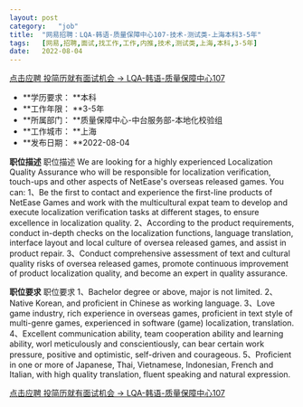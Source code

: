 ```yaml
---
layout:	post
category:	"job"
title:	"网易招聘：LQA-韩语-质量保障中心107-技术-测试类-上海本科3-5年"
tags:	[网易,招聘,面试,找工作,工作,内推,技术,测试类,上海,本科,3-5年]
date:	2022-08-04
---
```


[点击应聘 投简历就有面试机会 -> LQA-韩语-质量保障中心107](http://mobile.bole.netease.com/bole/boleDetail?id=42096&employeeId=346f03c3cda5f04c&key=all)



- **学历要求： **本科
- **工作年限： **3-5年
- **所属部门： **质量保障中心-中台服务部-本地化校验组
- **工作城市： **上海
- **发布日期： **2022-08-04



**职位描述**
职位描述
We are looking for a highly experienced Localization Quality Assurance who will be responsible for localization verification, touch-ups and other aspects of NetEase's overseas released games. You can:
1、Be the first to contact and experience the first-line products of NetEase Games and work with the multicultural expat team to develop and execute localization verification tasks at different stages, to ensure excellence in localization quality.
2、According to the product requirements, conduct in-depth checks on the localization functions, language translation, interface layout and local culture of oversea released games, and assist in product repair.
3、Conduct comprehensive assessment of text and cultural quality risks of oversea released games, promote continuous improvement of product localization quality, and become an expert in quality assurance.




**职位要求**
职位要求
1、Bachelor degree or above, major is not limited.
2、Native Korean, and proficient in Chinese as working language.
3、Love game industry, rich experience in overseas games, proficient in text style of multi-genre games, experienced in software (game) localization, translation.
4、Excellent communication ability, team cooperation ability and learning ability, worl meticulously and conscientiously, can bear certain work pressure, positive and optimistic, self-driven and courageous.
5、Proficient in one or more of Japanese, Thai, Vietnamese, Indonesian, French and Italian, with high quality translation, fluent speaking and natural expression.



[点击应聘 投简历就有面试机会 -> LQA-韩语-质量保障中心107](http://mobile.bole.netease.com/bole/boleDetail?id=42096&employeeId=346f03c3cda5f04c&key=all)